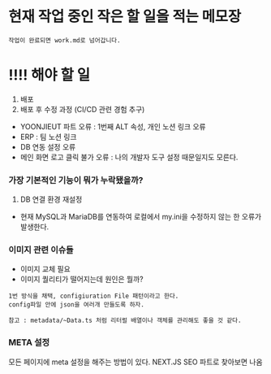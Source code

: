 # 현재 작업 중인 작은 할 일을 적는 메모장

```
작업이 완료되면 work.md로 넘어갑니다.
```

# !!!! 해야 할 일

1. 배포
2. 배포 후 수정 과정 (CI/CD 관련 경험 추구)

- YOONJIEUT 파트 오류 : 1번째 ALT 속성, 개인 노션 링크 오류
- ERP : 팀 노션 링크
- DB 연동 설정 오류
- 메인 화면 로고 클릭 불가 오류 : 나의 개발자 도구 설정 때문일지도 모른다.

### 가장 기본적인 기능이 뭐가 누락됐을까?

1. DB 연결 환경 재설정

- 현재 MySQL과 MariaDB를 연동하여 로컬에서 my.ini을 수정하지 않는 한 오류가 발생한다.

### 이미지 관련 이슈들

- 이미지 교체 필요
- 이미지 퀄리티가 떨어지는데 원인은 뭘까?

```
1번 방식을 채택, configiuration File 패턴이라고 한다.
config파일 안에 json을 여러개 만들도록 하자.

참고 : metadata/~Data.ts 처럼 리터럴 배열이나 객체를 관리해도 좋을 것 같다.
```

### META 설정

모든 페이지에 meta 설정을 해주는 방법이 있다.
NEXT.JS SEO 파트로 찾아보면 나옴
